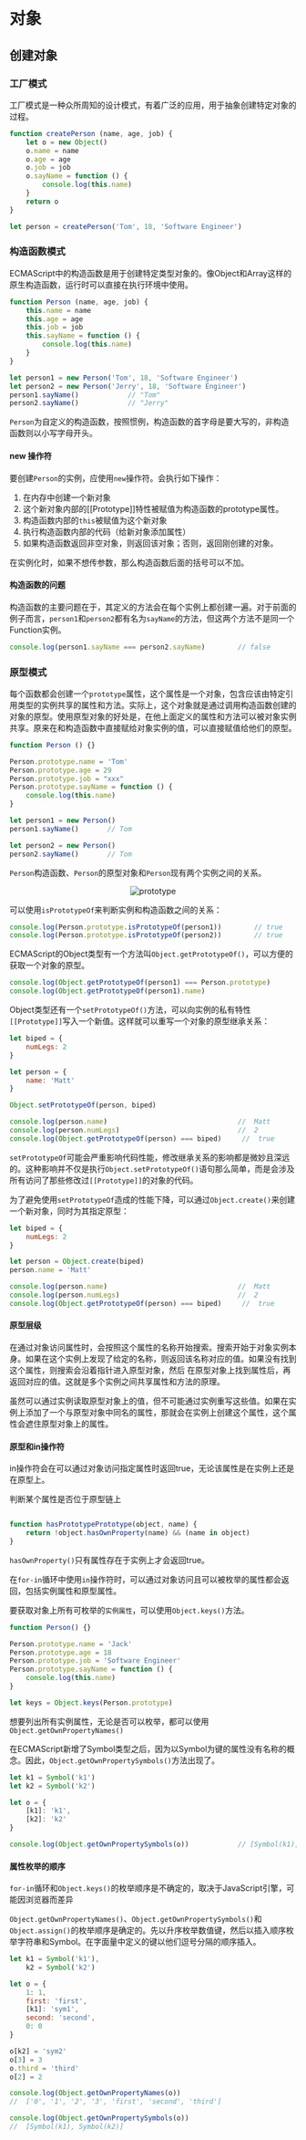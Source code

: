 # 对象

## 创建对象

### 工厂模式

工厂模式是一种众所周知的设计模式，有着广泛的应用，用于抽象创建特定对象的过程。

```javascript
function createPerson (name, age, job) {
    let o = new Object()
    o.name = name
    o.age = age
    o.job = job
    o.sayName = function () {
        console.log(this.name)
    }
    return o
}

let person = createPerson('Tom', 18, 'Software Engineer')
```

### 构造函数模式

ECMAScript中的构造函数是用于创建特定类型对象的。像Object和Array这样的原生构造函数，运行时可以直接在执行环境中使用。

```javascript
function Person (name, age, job) {
    this.name = name
    this.age = age
    this.job = job
    this.sayName = function () {
        console.log(this.name)
    }
}

let person1 = new Person('Tom', 18, 'Software Engineer')
let person2 = new Person('Jerry', 18, 'Software Engineer')
person1.sayName()            // "Tom"
person2.sayName()            // "Jerry"
```

`Person`为自定义的构造函数，按照惯例，构造函数的首字母是要大写的，非构造函数则以小写字母开头。

#### new 操作符

要创建`Person`的实例，应使用`new`操作符。会执行如下操作：

1. 在内存中创建一个新对象
2. 这个新对象内部的[[Prototype]]特性被赋值为构造函数的prototype属性。
3. 构造函数内部的`this`被赋值为这个新对象
4. 执行构造函数内部的代码（给新对象添加属性）
5. 如果构造函数返回非空对象，则返回该对象；否则，返回刚创建的对象。

在实例化时，如果不想传参数，那么构造函数后面的括号可以不加。

#### 构造函数的问题

构造函数的主要问题在于，其定义的方法会在每个实例上都创建一遍。对于前面的例子而言，`person1`和`person2`都有名为`sayName`的方法，但这两个方法不是同一个Function实例。

```javascript
console.log(person1.sayName === person2.sayName)        // false
```

### 原型模式

每个函数都会创建一个`prototype`属性，这个属性是一个对象，包含应该由特定引用类型的实例共享的属性和方法。实际上，这个对象就是通过调用构造函数创建的对象的原型。使用原型对象的好处是，在他上面定义的属性和方法可以被对象实例共享。原来在和构造函数中直接赋给对象实例的值，可以直接赋值给他们的原型。

```javascript
function Person () {}

Person.prototype.name = 'Tom'
Person.prototype.age = 29
Person.prototype.job = "xxx"
Person.prototype.sayName = function () {
    console.log(this.name)
}

let person1 = new Person()
person1.sayName()       // Tom

let person2 = new Person()
person2.sayName()       // Tom

```

`Person`构造函数、`Person`的原型对象和`Person`现有两个实例之间的关系。

<div align=center><img src="../images/object/prototype.png" alt="prototype"></div>

可以使用`isPrototypeOf`来判断实例和构造函数之间的关系：

```javascript
console.log(Person.prototype.isPrototypeOf(person1))        // true
console.log(Person.prototype.isPrototypeOf(person2))        // true
```

ECMAScript的Object类型有一个方法叫`Object.getPrototypeOf()`，可以方便的获取一个对象的原型。

```javascript
console.log(Object.getPrototypeOf(person1) === Person.prototype)        // true
console.log(Object.getPrototypeOf(person1).name)                       // "Tom"
```

Object类型还有一个`setPrototypeOf()`方法，可以向实例的私有特性`[[Prototype]]`写入一个新值。这样就可以重写一个对象的原型继承关系：

```javascript
let biped = {
    numLegs: 2
}

let person = {
    name: 'Matt'
}

Object.setPrototypeOf(person, biped)

console.log(person.name)                                //  Matt
console.log(person.numLegs)                             //  2
console.log(Object.getPrototypeOf(person) === biped)     //  true

```

`setPrototypeOf`可能会严重影响代码性能，修改继承关系的影响都是微妙且深远的。这种影响并不仅是执行`Object.setPrototypeOf()`语句那么简单，而是会涉及所有访问了那些修改过`[[Prototype]]`的对象的代码。

为了避免使用`setPrototypeOf`造成的性能下降，可以通过`Object.create()`来创建一个新对象，同时为其指定原型：

```javascript
let biped = {
    numLegs: 2
}

let person = Object.create(biped)
person.name = 'Matt'

console.log(person.name)                                //  Matt
console.log(person.numLegs)                             //  2
console.log(Object.getPrototypeOf(person) === biped)     //  true
```

#### 原型层级

在通过对象访问属性时，会按照这个属性的名称开始搜索。搜索开始于对象实例本身。如果在这个实例上发现了给定的名称，则返回该名称对应的值。如果没有找到这个属性，则搜索会沿着指针进入原型对象，然后 在原型对象上找到属性后，再返回对应的值。这就是多个实例之间共享属性和方法的原理。

虽然可以通过实例读取原型对象上的值，但不可能通过实例重写这些值。如果在实例上添加了一个与原型对象中同名的属性，那就会在实例上创建这个属性，这个属性会遮住原型对象上的属性。

#### 原型和in操作符

in操作符会在可以通过对象访问指定属性时返回true，无论该属性是在实例上还是在原型上。

判断某个属性是否位于原型链上

```javascript

function hasPrototypePrototype(object, name) {
    return !object.hasOwnProperty(name) && (name in object)
}

```

`hasOwnProperty()`只有属性存在于实例上才会返回true。

在`for-in`循环中使用`in`操作符时，可以通过对象访问且可以被枚举的属性都会返回，包括实例属性和原型属性。

要获取对象上所有可枚举的`实例属性`，可以使用`Object.keys()`方法。

```javascript
function Person() {}

Person.prototype.name = 'Jack'
Person.prototype.age = 18
Person.prototype.job = 'Software Engineer'
Person.prototype.sayName = function () {
    console.log(this.name)
}

let keys = Object.keys(Person.prototype)

```

想要列出所有实例属性，无论是否可以枚举，都可以使用`Object.getOwnPropertyNames()`

在ECMAScript新增了Symbol类型之后，因为以Symbol为键的属性没有名称的概念。因此，`Object.getOwnPropertySymbols()`方法出现了。

```javascript
let k1 = Symbol('k1')
let k2 = Symbol('k2')

let o = {
    [k1]: 'k1',
    [k2]: 'k2'
}

console.log(Object.getOwnPropertySymbols(o))            // [Symbol(k1), Symbol(k2)]
```

#### 属性枚举的顺序

`for-in`循环和`Object.keys()`的枚举顺序是不确定的，取决于JavaScript引擎，可能因浏览器而差异

`Object.getOwnPropertyNames()`、`Object.getOwnPropertySymbols()`和`Object.assign()`的枚举顺序是确定的。先以升序枚举数值键，然后以插入顺序枚举字符串和Symbol。在字面量中定义的键以他们逗号分隔的顺序插入。

```javascript
let k1 = Symbol('k1'),
    k2 = Symbol('k2')

let o = {
    1: 1,
    first: 'first',
    [k1]: 'sym1',
    second: 'second',
    0: 0
}

o[k2] = 'sym2'
o[3] = 3
o.third = 'third'
o[2] = 2

console.log(Object.getOwnPropertyNames(o))
//  ['0', '1', '2', '3', 'first', 'second', 'third']

console.log(Object.getOwnPropertySymbols(o))
//  [Symbol(k1), Symbol(k2)]
```
